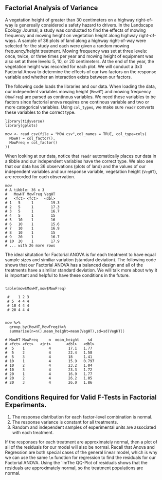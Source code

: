 ## Factorial Analysis of Variance

A vegetation height of greater than 30 centimeters on a highway right-of-way is genereally considered a safety hazard to drivers. In the Landscape Ecology Journal, a study was conducted to find the effects of mowing frequency and mowing height on vegetation height along highway right-of-ways. A sample of 36 plots of land along a highway right-of-way were selected for the study and each were given a random mowing frequency/height treatment. Mowing frequency was set at three levels: once, twice, or three times per year and mowing height of equipment was also set at three levels: 5, 10, or 20 centimeters. At the end of the year, the vegetation height was recorded for each plot. We will conduct a 3x3 Factorial Anova to determine the effects of our two factors on the response variable and whether an interaction exists between our factors. 

The following code loads the libraries and our data. When loading the data, our independent variables mowing height (`MowHT`) and mowing frequency (`MowFreq`) are parsed as continous variables. We need these variables to be factors since factorial anova requires one continous variable and two or more categorical variables. Using `col_types`, we make sure `readr` converts these variables to the correct type.
```
library(tidyverse)
library(gplots)

mow <- read_csv(file = "MOW.csv",col_names = TRUE, col_type=cols(
  MowHT = col_factor(),
  MowFreq = col_factor()
))
```

When looking at our data, notice that `readr` automatically places our data in a tibble and our independent variables have the correct type. We also see that our data has 36 observations (plots of land) and the values of our independent variables and our response variable, vegetation height (`VegHT`), are recorded for each observation. 
```
mow
# A tibble: 36 x 3
#   MowHT MowFreq VegHT
#   <fct> <fct>   <dbl>
# 1   5     1        19.3
# 2   5     1        17.3
# 3   5     1        16.7
# 4   5     1        15  
# 5   10    1        16  
# 6   10    1        15.6
# 7   10    1        16.9
# 8   10    1        15  
# 9   20    1        16.7
# 10  20    1        17.9
# ... with 26 more rows
```

The ideal situtation for Factorial ANOVA is for each treatment to have equal sample sizes and similiar variation (standard deviation). The following code shows that our Factorial ANOVA has a balanced design and all of the treatments have a similiar standard deviation. We will talk more about why it is important and helpful to have these conditions in the future.
```

table(mow$MowHT,mow$MowFreq)

 #    1 2 3
 # 5  4 4 4
 # 10 4 4 4
 # 20 4 4 4


mow %>%
  group_by(MowHT,MowFreq)%>%
  summarise(n=n(),mean_height=mean(VegHT),sd=sd(VegHT))

# MowHT MowFreq     n  mean_height    sd
# <fct> <fct>   <int>       <dbl>   <dbl>
#  5    1           4        17.1   1.77 
#  5    2           4        22.4   1.58 
#  5    3           4        18     1.41 
# 10    1           4        15.9   0.797
# 10    2           4        23.2   1.04 
# 10    3           4        23.3   1.72 
# 20    1           4        16.0   1.77 
# 20    2           4        26.2   1.05 
# 20    3           4        26.0   1.86 
```



## Conditions Required for Valid F-Tests in Factorial Experiments.
1. The response distribution for each factor-level combination is normal.
2. The response variance is constant for all treatments.
3. Random and independent samples of experimental units are associated with each treatment.

If the responses for each treatment are approximately normal, then a plot of all of the residuals for our model will also be normal. Recall that Anova and Regression are both special cases of the general linear model, which is why we can use the same `lm` function for regression to find the residuals for our Factorial ANOVA. Using the `lmThe QQ-Plot of residuals shows that the residuals are approximately normal, so the treatment populations are normal.


